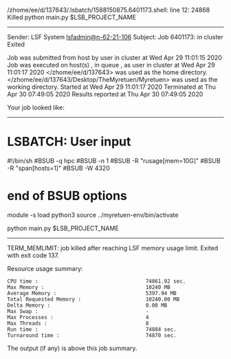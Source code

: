/zhome/ee/d/137643/.lsbatch/1588150875.6401173.shell: line 12: 24868 Killed                  python main.py $LSB_PROJECT_NAME

------------------------------------------------------------
Sender: LSF System <lsfadmin@n-62-21-106>
Subject: Job 6401173: <NNAgent6NN-Selfplay-50-incremental> in cluster <dcc> Exited

Job <NNAgent6NN-Selfplay-50-incremental> was submitted from host <n-62-27-20> by user <s183905> in cluster <dcc> at Wed Apr 29 11:01:15 2020
Job was executed on host(s) <n-62-21-106>, in queue <hpc>, as user <s183905> in cluster <dcc> at Wed Apr 29 11:01:17 2020
</zhome/ee/d/137643> was used as the home directory.
</zhome/ee/d/137643/Desktop/TheMyretuen/Myretuen> was used as the working directory.
Started at Wed Apr 29 11:01:17 2020
Terminated at Thu Apr 30 07:49:05 2020
Results reported at Thu Apr 30 07:49:05 2020

Your job looked like:

------------------------------------------------------------
# LSBATCH: User input
#!/bin/sh
#BSUB -q hpc
#BSUB -n 1
#BSUB -R "rusage[mem=10G]"
#BSUB -R "span[hosts=1]"
#BSUB -W 4320
# end of BSUB options

module -s load python3
source ../myretuen-env/bin/activate

python main.py $LSB_PROJECT_NAME


------------------------------------------------------------

TERM_MEMLIMIT: job killed after reaching LSF memory usage limit.
Exited with exit code 137.

Resource usage summary:

    CPU time :                                   74861.92 sec.
    Max Memory :                                 10240 MB
    Average Memory :                             5397.94 MB
    Total Requested Memory :                     10240.00 MB
    Delta Memory :                               0.00 MB
    Max Swap :                                   -
    Max Processes :                              4
    Max Threads :                                8
    Run time :                                   74884 sec.
    Turnaround time :                            74870 sec.

The output (if any) is above this job summary.

